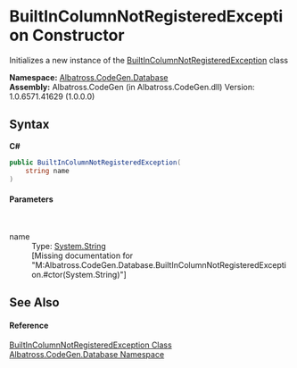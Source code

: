 # BuiltInColumnNotRegisteredException Constructor 
 

Initializes a new instance of the <a href="bf39b12e-e1d4-6371-e8c2-826cb417494b">BuiltInColumnNotRegisteredException</a> class

**Namespace:**&nbsp;<a href="bdf46154-2f7c-d3c3-6413-8c6484d341a9">Albatross.CodeGen.Database</a><br />**Assembly:**&nbsp;Albatross.CodeGen (in Albatross.CodeGen.dll) Version: 1.0.6571.41629 (1.0.0.0)

## Syntax

**C#**<br />
``` C#
public BuiltInColumnNotRegisteredException(
	string name
)
```


#### Parameters
&nbsp;<dl><dt>name</dt><dd>Type: <a href="http://msdn2.microsoft.com/en-us/library/s1wwdcbf" target="_blank">System.String</a><br />\[Missing <param name="name"/> documentation for "M:Albatross.CodeGen.Database.BuiltInColumnNotRegisteredException.#ctor(System.String)"\]</dd></dl>

## See Also


#### Reference
<a href="bf39b12e-e1d4-6371-e8c2-826cb417494b">BuiltInColumnNotRegisteredException Class</a><br /><a href="bdf46154-2f7c-d3c3-6413-8c6484d341a9">Albatross.CodeGen.Database Namespace</a><br />